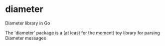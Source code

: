 diameter
========

Diameter library in Go

The 'diameter' package is a (at least for the moment) toy library for parsing Diameter messages
